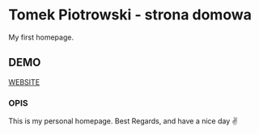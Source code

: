 # Tomek Piotrowski - strona domowa
My first homepage.

## DEMO
[WEBSITE](https://tomecky1.github.io/homepage/)

### OPIS

This is my personal homepage.
Best Regards, and have a nice day ✌
